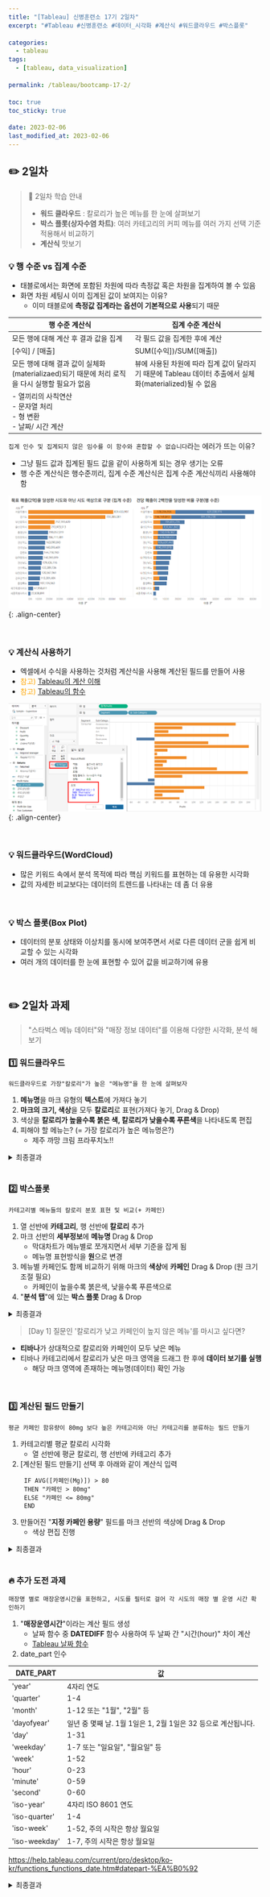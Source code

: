 ```yaml
---
title: "[Tableau] 신병훈련소 17기 2일차"
excerpt: "#Tableau #신병훈련소 #데이터_시각화 #계산식 #워드클라우드 #박스플롯"

categories:
  - tableau
tags:
  - [tableau, data_visualization]

permalink: /tableau/bootcamp-17-2/

toc: true
toc_sticky: true

date: 2023-02-06
last_modified_at: 2023-02-06
---
```


##  ✏️ 2일차

> 📖 2일차 학습 안내  
> - **워드 클라우드** : 칼로리가 높은 메뉴를 한 눈에 살펴보기
> - **박스 플롯(상자수염 차트)**: 여러 카테고리의 커피 메뉴를 여러 가지 선택 기준 적용해서 비교하기
> - **계산식** 맛보기


### 💡 행 수준 vs 집계 수준

- 태블로에서는 화면에 포함된 차원에 따라 측정값 혹은 차원을 집계하여 볼 수 있음
- 화면 차원 세팅시 이미 집계된 값이 보여지는 이유?
  - 이미 태블로에 **측정값 집계라는 옵션이 기본적으로 사용**되기 때문

| 행 수준 계산식                                                     | 집계 수준 계산식                                                             |
|--------------------------------------------------------------|-----------------------------------------------------------------------|
| 모든 행에 대해 계산 후 결과 값을 집계                                       | 각 필드 값을 집계한 후에 계산                                                     |
| [수익] / [매출]                                                  | SUM([수익])/SUM([매출])                                                   |
| 모든 행에 대해 결과 값이 실체화(materializaed)되기 때문에 처리 로직을 다시 실행할 필요가 없음 | 뷰에 사용된 차원에 따라 집계 값이 달라지기 때문에 Tableau 데이터 추출에서 실체화(materialized)될 수 없음 |
| - 열끼리의 사칙연산 <br> - 문자열 처리 <br> - 형 변환 <br> - 날짜/ 시간 계산 |                                                                       |

`집계 인수 및 집계되지 않은 임수를 이 함수와 혼합할 수 없습니다`라는 에러가 뜨는 이유?
- 그냥 필드 값과 집계된 필드 값을 같이 사용하게 되는 경우 생기는 오류
- 행 수준 계산식은 행수준끼리, 집계 수준 계산식은 집계 수준 계산식끼리 사용해야 함


![image](/assets/images/posts_img/tableau_bootcamp/day2/20230206_tableau_bootcamp_17_2_1.png){: .align-center}

<br>

### 💡 계산식 사용하기

- 엑셀에서 수식을 사용하는 것처럼 계산식을 사용해 계산된 필드를 만들어 사용
- <span style="color:orange">참고)</span> [Tableau의 계산 이해](https://help.tableau.com/current/pro/desktop/ko-kr/calculations_calculatedfields_understand.htm)
- <span style="color:orange">참고)</span> [Tableau의 함수](https://help.tableau.com/current/pro/desktop/ko-kr/functions.htm)


![image](/assets/images/posts_img/tableau_bootcamp/day2/20230206_tableau_bootcamp_17_2_2.png){: .align-center}



<br>

### 💡 워드클라우드(WordCloud)

- 많은 키워드 속에서 분석 목적에 따라 핵심 키워드를 표현하는 데 유용한 시각화
- 값의 자세한 비교보다는 데이터의 트렌드를 나타내는 데 좀 더 유용

<br>

### 💡 박스 플롯(Box Plot)

- 데이터의 분포 상태와 이상치를 동시에 보여주면서 서로 다른 데이터 군을 쉽게 비교할 수 있는 시각화
- 여러 개의 데이터를 한 눈에 표현할 수 있어 값을 비교하기에 유용

<br>

## ✏️ 2일차 과제

> "스타벅스 메뉴 데이터"와 "매장 정보 데이터"를 이용해 다양한 시각화, 분석 해보기  

### 1️⃣ 워드클라우드

```
워드클라우드로 가장"칼로리"가 높은 "메뉴명"을 한 눈에 살펴보자
```

1. **메뉴명**을 마크 유형의 **텍스트**에 가져다 놓기
2. **마크의 크기, 색상**을 모두 **칼로리**로 표현(가져다 놓기, Drag & Drop) 
3. 색상을  **칼로리가 높을수록 붉은 색, 칼로리가 낮을수록 푸른색**을 나타내도록 편집
5. 피해야 할 메뉴는? (= 가장 칼로리가 높은 메뉴명은?)  
   - 제주 까망 크림 프라푸치노!! 

<details>
<summary>최종결과</summary>
<div markdown="1">       

![image](/assets/images/posts_img/tableau_bootcamp/day2/20230206_tableau_bootcamp_17_2_3.png){: .align-center}  

</div>
</details>

<br>

### 2️⃣ 박스플롯

```
카테고리별 메뉴들의 칼로리 분포 표현 및 비교(+ 카페인)
```

1. 열 선반에 **카테고리**, 행 선반에 **칼로리** 추가
2. 마크 선반의 **세부정보**에 **메뉴명** Drag & Drop
   - 막대차트가 메뉴별로 쪼개지면서 세부 기준을 잡게 됨
   - 메뉴명 표현방식을 **원**으로 변경
3. 메뉴별 카페인도 함께 비교하기 위해 마크의 **색상**에 **카페인** Drag & Drop (원 크기 조절 필요) 
   - 카페인이 높을수록 붉은색, 낮을수록 푸른색으로
4. "**분석 탭**"에 있는 **박스 플롯** Drag & Drop

<details>
<summary>최종결과</summary>
<div markdown="1">       

![image](/assets/images/posts_img/tableau_bootcamp/day2/20230206_tableau_bootcamp_17_2_4.png){: .align-center}  

</div>
</details>

> [Day 1] 질문인 '칼로리가 낮고 카페인이 높지 않은 메뉴'를 마시고 싶다면?
- **티바나**가 상대적으로 칼로리와 카페인이 모두 낮은 메뉴
- 티바나 카테고리에서 칼로리가 낮은 마크 영역을 드래그 한 후에 **데이터 보기를 실행**
  - 해당 마크 영역에 존재하는 메뉴명(데이터) 확인 가능

<br>

### 3️⃣ 계산된 필드 만들기

```
평균 카페인 함유량이 80mg 보다 높은 카테고리와 아닌 카테고리를 분류하는 필드 만들기
```

1. 카테고리별 평균 칼로리 시각화
   - 열 선반에 평균 칼로리, 행 선반에 카테고리 추가
2. [계산된 필드 만들기] 선택 후 아래와 같이 계산식 입력
   ```
    IF AVG([카페인(Mg)]) > 80
    THEN "카페인 > 80mg"
    ELSE "카페인 <= 80mg"
    END
    ```
3. 만들어진 "**지정 카페인 용량**" 필드를 마크 선반의 색상에 Drag & Drop
   - 색상 편집 진행

<details>
<summary>최종결과</summary>
<div markdown="1">       

![image](/assets/images/posts_img/tableau_bootcamp/day2/20230206_tableau_bootcamp_17_2_5.png){: .align-center}  

</div>
</details>

<br>

### 🔥 추가 도전 과제

```
매장명 별로 매장운영시간을 표현하고, 시도를 필터로 걸어 각 시도의 매장 별 운영 시간 확인하기
```

1. "**매장운영시간**"이라는 계산 필드 생성
   - 날짜 함수 중 **DATEDIFF** 함수 사용하여 두 날짜 간 "시간(hour)" 차이 계산
   - [Tableau 날짜 함수](https://help.tableau.com/current/pro/desktop/ko-kr/functions_functions_date.htm)
2. date_part 인수 

|DATE_PART|	값|
|----|----|
|'year'|	4자리 연도|
|'quarter'|	1-4|
|'month'	|1-12 또는 "1월", "2월" 등|
|'dayofyear'|	일년 중 몇째 날. 1월 1일은 1, 2월 1일은 32 등으로 계산됩니다.|
|'day'|	1-31|
|'weekday'|	1-7 또는 "일요일", "월요일" 등|
|'week'|	1-52|
|'hour'|	0-23|
|'minute'|	0-59|
|'second'|	0-60|
|'iso-year'|	4자리 ISO 8601 연도|
|'iso-quarter'|	1-4|
|'iso-week'|	1-52, 주의 시작은 항상 월요일|
|'iso-weekday'|	1-7, 주의 시작은 항상 월요일|

<https://help.tableau.com/current/pro/desktop/ko-kr/functions_functions_date.htm#datepart-%EA%B0%92>



<details>
<summary>최종결과</summary>
<div markdown="1">       

![image](/assets/images/posts_img/tableau_bootcamp/day2/20230206_tableau_bootcamp_17_2_6.png){: .align-center}  

</div>
</details>

<br><br>